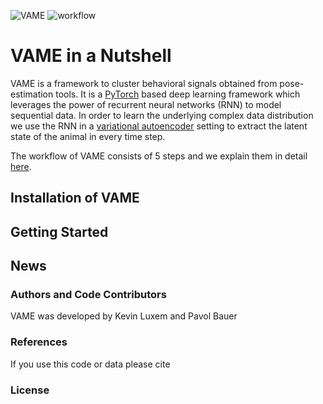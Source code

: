 ![VAME](https://github.com/LINCellularNeuroscience/VAME/blob/master/Images/VAME_Logo.png)
![workflow](https://github.com/LINCellularNeuroscience/VAME/blob/master/Images/workflow.png)

# VAME in a Nutshell
VAME is a framework to cluster behavioral signals obtained from pose-estimation tools. It is a [PyTorch](https://pytorch.org/) based deep learning framework which leverages the power of recurrent neural networks (RNN) to model sequential data. In order to learn the underlying complex data distribution we use the RNN in a [variational autoencoder](https://github.com/LINCellularNeuroscience/VAME/wiki/Introduction-to-variational-autoencoder) setting to extract the latent state of the animal in every time step. 

The workflow of VAME consists of 5 steps and we explain them in detail [here](https://github.com/LINCellularNeuroscience/VAME/wiki/VAME-workflow).

## Installation of VAME

## Getting Started

## News

### Authors and Code Contributors
VAME was developed by Kevin Luxem and Pavol Bauer

### References
If you use this code or data please cite

### License
